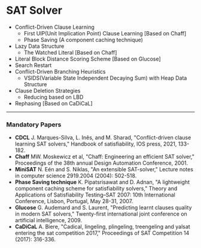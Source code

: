# SAT Solver

- Conflict-Driven Clause Learning
  - First UIP(Unit Implication Point) Clause Learning [Based on Chaff]
  - Phase Saving (A component caching technique)
- Lazy Data Structure
  - The Watched Literal [Based on Chaff]
- Literal Block Distance Scoring Scheme [Based on Glucose]
- Search Restart
- Conflict-Driven Branching Heuristics
  - VSIDS(Variable State Independent Decaying Sum) with Heap Data Structure
- Clause Deletion Strategies
  - Reducing based on LBD
- Rephasing [Based on CaDiCaL]

------
### Mandatory Papers

- **CDCL** J. Marques-Silva, L. Inês, and M. Sharad, "Conflict-driven clause learning SAT solvers," Handbook of satisfiability, IOS press, 2021, 133-182.
- **Chaff** MW. Moskewicz et al, "Chaff: Engineering an efficient SAT solver," Proceedings of the 38th annual Design Automation Conference, 2001.
- **MiniSAT** N. Eén and S. Niklas, "An extensible SAT-solver," Lecture notes in computer science 2919.2004 (2004): 502-518.
- **Phase Saving technique** K. Pipatsrisawat and D. Adnan, "A lightweight component caching scheme for satisfiability solvers," Theory and Applications of Satisfiability Testing–SAT 2007: 10th International Conference, Lisbon, Portugal, May 28-31, 2007.
- **Glucose** G. Audemard and S. Laurent, "Predicting learnt clauses quality in modern SAT solvers," Twenty-first international joint conference on artificial intelligence, 2009.
- **CaDiCaL** A. Biere, "Cadical, lingeling, plingeling, treengeling and yalsat entering the sat competition 2017," Proceedings of SAT Competition 14 (2017): 316-336.
